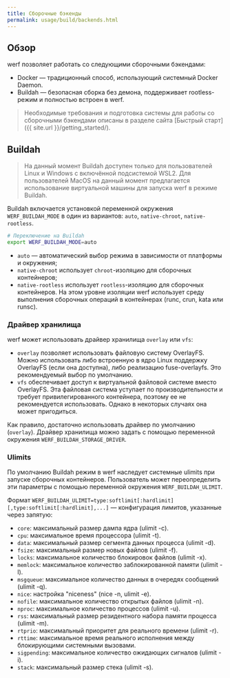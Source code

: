 ```yaml
---
title: Сборочные бэкенды
permalink: usage/build/backends.html
---
```


## Обзор

werf позволяет работать со следующими сборочными бэкендами:

-	Docker — традиционный способ, использующий системный Docker Daemon.
-	Buildah — безопасная сборка без демона, поддерживает rootless-режим и полностью встроен в werf.

> Необходимые требования и подготовка системы для работы со сборочными бэкендами описаны в разделе сайта [Быстрый старт]({{ site.url }}/getting_started/).

## Buildah

> На данный момент Buildah доступен только для пользователей Linux и Windows с включённой подсистемой WSL2. Для пользователей MacOS на данный момент предлагается использование виртуальной машины для запуска werf в режиме Buildah.

Buildah включается установкой переменной окружения `WERF_BUILDAH_MODE` в один из вариантов: `auto`, `native-chroot`, `native-rootless`.

```bash
# Переключение на Buildah
export WERF_BUILDAH_MODE=auto
```

* `auto` — автоматический выбор режима в зависимости от платформы и окружения;
* `native-chroot` использует `chroot`-изоляцию для сборочных контейнеров;
* `native-rootless` использует `rootless`-изоляцию для сборочных контейнеров. На этом уровне изоляции werf использует среду выполнения сборочных операций в контейнерах (runc, crun, kata или runsc).

### Драйвер хранилища

werf может использовать драйвер хранилища `overlay` или `vfs`:

* `overlay` позволяет использовать файловую систему OverlayFS. Можно использовать либо встроенную в ядро Linux поддержку OverlayFS (если она доступна), либо реализацию fuse-overlayfs. Это рекомендуемый выбор по умолчанию.
* `vfs` обеспечивает доступ к виртуальной файловой системе вместо OverlayFS. Эта файловая система уступает по производительности и требует привилегированного контейнера, поэтому ее не рекомендуется использовать. Однако в некоторых случаях она может пригодиться.

Как правило, достаточно использовать драйвер по умолчанию (`overlay`). Драйвер хранилища можно задать с помощью переменной окружения `WERF_BUILDAH_STORAGE_DRIVER`.

### Ulimits

По умолчанию Buildah режим в werf наследует системные ulimits при запуске сборочных контейнеров. Пользователь может переопределить эти параметры с помощью переменной окружения `WERF_BUILDAH_ULIMIT`.

Формат `WERF_BUILDAH_ULIMIT=type:softlimit[:hardlimit][,type:softlimit[:hardlimit],...]` — конфигурация лимитов, указанные через запятую:

* `core`: максимальный размер дампа ядра (ulimit -c).
* `cpu`: максимальное время процессора (ulimit -t).
* `data`: максимальный размер сегмента данных процесса (ulimit -d).
* `fsize`: максимальный размер новых файлов (ulimit -f).
* `locks`: максимальное количество блокировок файлов (ulimit -x).
* `memlock`: максимальное количество заблокированной памяти (ulimit -l).
* `msgqueue`: максимальное количество данных в очередях сообщений (ulimit -q).
* `nice`: настройка "niceness" (nice -n, ulimit -e).
* `nofile`: максимальное количество открытых файлов (ulimit -n).
* `nproc`: максимальное количество процессов (ulimit -u).
* `rss`: максимальный размер резидентного набора памяти процесса (ulimit -m).
* `rtprio`: максимальный приоритет для реального времени (ulimit -r).
* `rttime`: максимальное время реального исполнения между блокирующими системными вызовами.
* `sigpending`: максимальное количество ожидающих сигналов (ulimit -i).
* `stack`: максимальный размер стека (ulimit -s).
